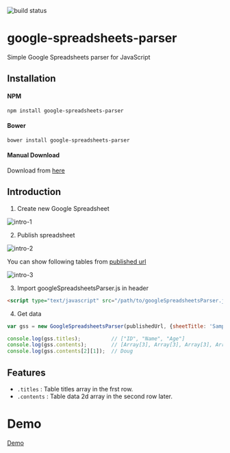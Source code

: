 ![build status](https://circleci.com/gh/tanakaworld/google-spreadsheets-parser.svg?style=shield&circle-token=0ef40ae186ef9cc9aa40b96d2ad5b6ddeeed272d)

# google-spreadsheets-parser
Simple Google Spreadsheets parser for JavaScript

## Installation

#### NPM
```
npm install google-spreadsheets-parser
```

#### Bower
```
bower install google-spreadsheets-parser
```

#### Manual Download
Download from [here](https://github.com/TanakaYutaro/google-spreadsheets-parser/releases)


## Introduction

1. Create new Google Spreadsheet

  ![intro-1](https://raw.githubusercontent.com/wiki/TanakaYutaro/google-spreadsheets-parser/img/intro-1.png)


2. Publish spreadsheet

  ![intro-2](https://raw.githubusercontent.com/wiki/TanakaYutaro/google-spreadsheets-parser/img/intro-2.png)

  You can show following tables from [published url](https://docs.google.com/spreadsheets/d/1vyPu1EtzU1DvGXfthjrR-blJ8mGe75TL4BFNWtFMm0I/pubhtml)

  ![intro-3](https://raw.githubusercontent.com/wiki/TanakaYutaro/google-spreadsheets-parser/img/intro-3.png)
  
3. Import googleSpreadsheetsParser.js in header
  
  ```html
  <script type="text/javascript" src="/path/to/googleSpreadsheetsParser.js"></script>
  ```
  
4. Get data

  ```javascript
  var gss = new GoogleSpreadsheetsParser(publishedUrl, {sheetTitle: 'Sample', hasTitle: true});
  
  console.log(gss.titles);          // ["ID", "Name", "Age"]
  console.log(gss.contents);        // [Array[3], Array[3], Array[3], Array[3], Array[3]]
  console.log(gss.contents[2][1]);  // Doug
  ```

## Features

* `.titles` : Table titles array in the frst row.
* `.contents` : Table data 2d array in the second row later.

# Demo
[Demo](http://tanakaworld.github.io/google-spreadsheets-parser/demo/)
